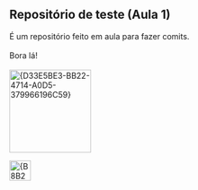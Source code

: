 ## Repositório de teste (Aula 1) <br>

É um repositório feito em aula para fazer comits. <br> <br>
Bora lá!<br> <br>
<img width="145" height="148" alt="{D33E5BE3-BB22-4714-A0D5-379966196C59}" src="https://github.com/user-attachments/assets/99b9157f-4c61-46f8-abc6-e7302be61d59" /> <br>

<img width="38" height="36" alt="{B8B2521A-EF56-47F1-9700-42C31185AAD2}" src="https://github.com/user-attachments/assets/98ddbb07-c150-4479-9a7f-cc6c535541d5" />
